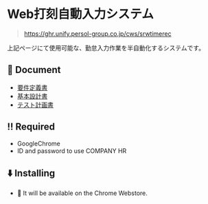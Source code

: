 # Web打刻自動入力システム

> https://ghr.unify.persol-group.co.jp/cws/srwtimerec

上記ページにて使用可能な、勤怠入力作業を半自動化するシステムです。

## 📝 Document

+ [要件定義書](https://github.com/euphmat/PPHRWebDakoku/blob/feature/doc/01.%E8%A6%81%E4%BB%B6%E5%AE%9A%E7%BE%A9%E6%9B%B8.md)
+ [基本設計書](https://github.com/euphmat/PPHRWebDakoku/blob/feature/doc/02.%E5%9F%BA%E6%9C%AC%E8%A8%AD%E8%A8%88%E6%9B%B8.md)
+ [テスト計画書](https://github.com/euphmat/PPHRWebDakoku/blob/feature/doc/03.%E3%83%86%E3%82%B9%E3%83%88%E8%A8%88%E7%94%BB%E6%9B%B8.md)

## ‼️ Required

+ GoogleChrome
+ ID and password to use COMPANY HR

## ⬇️ Installing

+ 🚀 It will be available on the Chrome Webstore.

